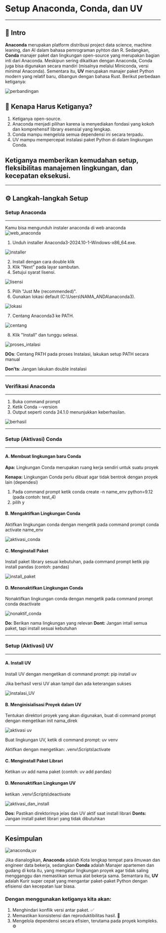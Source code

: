 # Setup Anaconda, Conda, dan UV
----
## 🚀 Intro 

**Anaconda** merupakan platform distribusi project data science, machine leaning, dan AI dalam bahasa pemrograman pyhton dan R. Sedangkan, **Conda** manajer paket dan lingkungan open-source yang merupakan bagian inti dari Anaconda. Meskipun sering dikaitkan dengan Anaconda, Conda juga bisa digunakan secara mandiri (misalnya melalui Miniconda, versi minimal Anaconda). Sementara itu, **UV** merupakan manajer paket Python modern yang relatif baru, dibangun dengan bahasa Rust. Berikut perbedaan ketiganya:

![perbandingan](https://github.com/Agus-Iskandar-D/ETL_MONTHDATE_TUTORIAL/blob/Tugas-Agus/perbedaan%20anaconda%2C%20conda%2C%20UV.png)

## 🌱 Kenapa Harus Ketiganya? 
1. Ketiganya open-source.
2. Anaconda menjadi pilihan karena ia menyediakan fondasi yang kokoh dan komprehensif library esensial yang lengkap.
3. Conda mampu mengelola semua dependensi ini secara terpadu. 
4. UV mampu mempercepat instalasi paket Python di dalam lingkungan Conda.
## Ketiganya memberikan kemudahan setup, fleksibilitas manajemen lingkungan, dan kecepatan eksekusi.

----

## ⚙️ Langkah-langkah Setup 

### Setup Anaconda
---
Kamu bisa mengunduh instaler anaconda di web anaconda
![web_anaconda](https://github.com/Agus-Iskandar-D/ETL_MONTHDATE_TUTORIAL/blob/Tugas-Agus/web%20anaconda.png)

1. Unduh installer Anaconda3-2024.10-1-Windows-x86_64.exe.

![installer](https://github.com/Agus-Iskandar-D/ETL_MONTHDATE_TUTORIAL/blob/Tugas-Agus/instalaser%20anaconda.png)

2. Install dengan cara double klik
3. Klik "Next" pada layar sambutan.
4. Setujui syarat lisensi.

![lisensi](https://github.com/Agus-Iskandar-D/ETL_MONTHDATE_TUTORIAL/blob/Tugas-Agus/Centang%20Agreement.png)

5. Pilih "Just Me (recommended)".
6. Gunakan lokasi default (C:\Users\NAMA_ANDA\anaconda3).

![lokasi](https://github.com/Agus-Iskandar-D/ETL_MONTHDATE_TUTORIAL/blob/Tugas-Agus/Lokasi.png)

7. Centang Anaconda3 ke PATH.

![centang](https://github.com/Agus-Iskandar-D/ETL_MONTHDATE_TUTORIAL/blob/Tugas-Agus/Centang%20path.png)

8. Klik "Install" dan tunggu selesai.

![proses_intalasi](https://github.com/Agus-Iskandar-D/ETL_MONTHDATE_TUTORIAL/blob/Tugas-Agus/berhasil%20install%202.png)

**DOs**: Centang PATH pada proses Instalasi, lakukan setup PATH secara manual

**Don'ts**: Jangan lakukan double instalasi

---

### Verifikasi Anaconda
----
1. Buka command prompt
2. Ketik Conda --version
3. Output seperti conda 24.1.0 menunjukkan keberhasilan.

![berhasil](https://github.com/Agus-Iskandar-D/ETL_MONTHDATE_TUTORIAL/blob/Tugas-Agus/verifikasi%20anaconda.png)

----

### Setup (Aktivasi) Conda
----
#### A. Membuat lingkungan baru Conda
**Apa:** Lingkungan Conda merupakan ruang kerja sendiri untuk suatu proyek

**Kenapa:** Lingkungan Conda perlu dibuat agar tidak bentrok dengan proyek lain (dependesi)
1. Pada command prompt ketik conda create -n name_env python=9.12 (pada contoh: test_4)
2. pilih y

#### B. Mengaktifkan Lingkungan Conda
Aktifkan lingkungan conda dengan mengetik pada command prompt conda activate name_env

![aktivasi_conda](https://github.com/Agus-Iskandar-D/ETL_MONTHDATE_TUTORIAL/blob/Tugas-Agus/Aktivasi%20conda%20(2).png)

#### C. Menginstall Paket
Install paket library sesuai kebutuhan, pada command prompt ketik pip install pandas (contoh: pandas)

![install_paket](https://github.com/Agus-Iskandar-D/ETL_MONTHDATE_TUTORIAL/blob/Tugas-Agus/install%20paket%20conda.png)

#### D. Menonaktifkan Lingkungan Conda
Nonaktifkan lingkungan conda dengan mengetik pada command prompt conda deactivate

![nonaktif_conda](https://github.com/Agus-Iskandar-D/ETL_MONTHDATE_TUTORIAL/blob/Tugas-Agus/deaktivasi%20conda.png)

**Do:** Berikan nama lingkungan yang relevan
**Dont:** Jangan intall semua paket, tapi install sesuai kebutuhan

-----

### Setup (Aktivasi) UV
-----
#### A. Install UV
Install UV dengan mengetikan di command prompt: pip install uv

Jika berhasil versi UV akan tampil dan ada keterangan sukses

![instalasi_UV](https://github.com/Agus-Iskandar-D/ETL_MONTHDATE_TUTORIAL/blob/Tugas-Agus/Install%20UV%20berhasil.png)

#### B. Menginisialisasi Proyek dalam UV
Tentukan direktori proyek yang akan digunakan, buat di command prompt dengan mengetikan init nama_direk

![aktivasi uv](https://github.com/Agus-Iskandar-D/ETL_MONTHDATE_TUTORIAL/blob/Tugas-Agus/Inisialisasi%20UV%20(1).png)

Buat lingkungan UV, ketik di command prompt: uv venv

Aktifkan dengan mengetikan: .venv\Scripts\activate

#### C. Menginstall Paket Librari
Ketikan uv add nama paket (contoh: uv add pandas)

#### D. Menonaktifkan Lingkungan UV
ketikan .venv\Scripts\deactivate

![aktivasi_dan_install](https://github.com/Agus-Iskandar-D/ETL_MONTHDATE_TUTORIAL/blob/Tugas-Agus/Aktivasi%20dan%20install%20paket.png)

**Dos:** Pastikan direktorinya jelas dan UV aktif saat install librari
**Donts:** Jangan install paket librari yang tidak dibutuhkan

-----

## Kesimpulan

![anaconda,uv](https://github.com/Agus-Iskandar-D/ETL_MONTHDATE_TUTORIAL/blob/Tugas-Agus/anaconda%2C%20conda%2C%20UV.png)

Jika dianalogikan, **Anaconda** adalah Kota lengkap tempat para ilmuwan dan engineer data bekerja, sedangkan **Conda** adalah Manajer apartemen dan gudang di kota itu, yang mengatur lingkungan proyek agar tidak saling mengganggu dan memastikan semua alat bekerja sama. Semantara itu, **UV** adalah Kurir super cepat yang mengantar paket-paket Python dengan efisiensi dan kecepatan luar biasa.

### Dengan menggunakan ketiganya kita akan:
1. Menghindari konflik versi antar paket. ✅
2. Memastikan konsistensi dan reproduktibilitas hasil. 🔄
3. Mengelola dependensi secara efisien, terutama pada proyek kompleks. ⚙️
